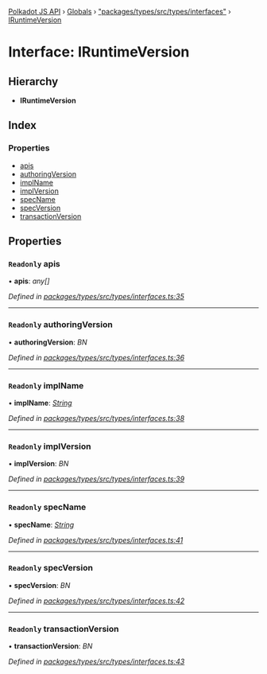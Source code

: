 [Polkadot JS API](../README.md) › [Globals](../globals.md) › ["packages/types/src/types/interfaces"](../modules/_packages_types_src_types_interfaces_.md) › [IRuntimeVersion](_packages_types_src_types_interfaces_.iruntimeversion.md)

# Interface: IRuntimeVersion

## Hierarchy

* **IRuntimeVersion**

## Index

### Properties

* [apis](_packages_types_src_types_interfaces_.iruntimeversion.md#readonly-apis)
* [authoringVersion](_packages_types_src_types_interfaces_.iruntimeversion.md#readonly-authoringversion)
* [implName](_packages_types_src_types_interfaces_.iruntimeversion.md#readonly-implname)
* [implVersion](_packages_types_src_types_interfaces_.iruntimeversion.md#readonly-implversion)
* [specName](_packages_types_src_types_interfaces_.iruntimeversion.md#readonly-specname)
* [specVersion](_packages_types_src_types_interfaces_.iruntimeversion.md#readonly-specversion)
* [transactionVersion](_packages_types_src_types_interfaces_.iruntimeversion.md#readonly-transactionversion)

## Properties

### `Readonly` apis

• **apis**: *any[]*

*Defined in [packages/types/src/types/interfaces.ts:35](https://github.com/polkadot-js/api/blob/ce0523eb1/packages/types/src/types/interfaces.ts#L35)*

___

### `Readonly` authoringVersion

• **authoringVersion**: *BN*

*Defined in [packages/types/src/types/interfaces.ts:36](https://github.com/polkadot-js/api/blob/ce0523eb1/packages/types/src/types/interfaces.ts#L36)*

___

### `Readonly` implName

• **implName**: *[String](../classes/_packages_types_src_primitive_text_.text.md#static-string)*

*Defined in [packages/types/src/types/interfaces.ts:38](https://github.com/polkadot-js/api/blob/ce0523eb1/packages/types/src/types/interfaces.ts#L38)*

___

### `Readonly` implVersion

• **implVersion**: *BN*

*Defined in [packages/types/src/types/interfaces.ts:39](https://github.com/polkadot-js/api/blob/ce0523eb1/packages/types/src/types/interfaces.ts#L39)*

___

### `Readonly` specName

• **specName**: *[String](../classes/_packages_types_src_primitive_text_.text.md#static-string)*

*Defined in [packages/types/src/types/interfaces.ts:41](https://github.com/polkadot-js/api/blob/ce0523eb1/packages/types/src/types/interfaces.ts#L41)*

___

### `Readonly` specVersion

• **specVersion**: *BN*

*Defined in [packages/types/src/types/interfaces.ts:42](https://github.com/polkadot-js/api/blob/ce0523eb1/packages/types/src/types/interfaces.ts#L42)*

___

### `Readonly` transactionVersion

• **transactionVersion**: *BN*

*Defined in [packages/types/src/types/interfaces.ts:43](https://github.com/polkadot-js/api/blob/ce0523eb1/packages/types/src/types/interfaces.ts#L43)*
